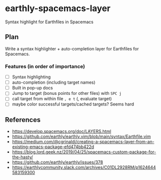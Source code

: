 # earthly-spacemacs-layer

Syntax highlight for Earthfiles in Spacemacs

## Plan

Write a syntax highlighter + auto-completion layer for Earthfiles for Spacemacs.

### Features (in order of importance)

- [ ] Syntax highlighting
- [ ] auto-completion (including target names)
- [ ] Built in pop-up docs
- [ ] Jump to target (bonus points for other files) with `SPC j`
- [ ] call target from within file `, e t` (, evaluate target) 
- [ ] maybe color successful targets/cached targets? Seems hard

## References

- https://develop.spacemacs.org/doc/LAYERS.html
- https://github.com/earthly/earthly.vim/blob/main/syntax/Earthfile.vim
- https://medium.com/@cgrinaldi/creating-a-spacemacs-layer-from-an-existing-emacs-package-efd474bb422d
- https://blog.lord.geek.nz/2019/04/25/spacemacs-custom-package-for-the-hasty/
- https://github.com/earthly/earthly/issues/378
- https://earthlycommunity.slack.com/archives/C01DL2928RM/p1624644583159300
